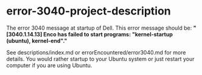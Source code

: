 # error-3040-project-description
The error 3040 message at startup of Dell.
This error message should be: **"[3040.1.14.13] Enco has failed to start programs: "kernel-startup (ubuntu), kernel-end"."**

See descriptions/index.md or errorEncountered/error3040.md for more details. You would rather startup to your Ubuntu system or just restart your computer if you are using Ubuntu.
